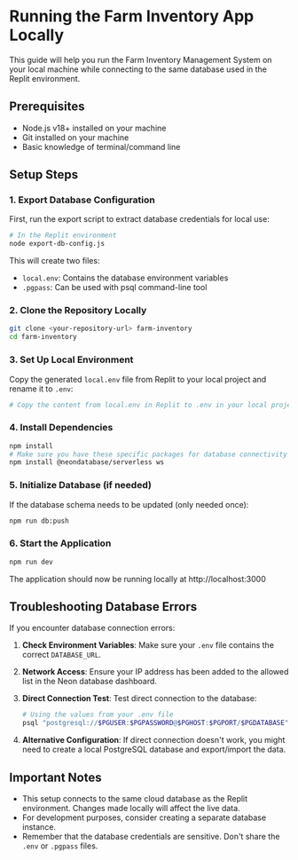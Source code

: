 # Running the Farm Inventory App Locally

This guide will help you run the Farm Inventory Management System on your local machine while connecting to the same database used in the Replit environment.

## Prerequisites

- Node.js v18+ installed on your machine
- Git installed on your machine
- Basic knowledge of terminal/command line

## Setup Steps

### 1. Export Database Configuration

First, run the export script to extract database credentials for local use:

```bash
# In the Replit environment
node export-db-config.js
```

This will create two files:
- `local.env`: Contains the database environment variables
- `.pgpass`: Can be used with psql command-line tool

### 2. Clone the Repository Locally

```bash
git clone <your-repository-url> farm-inventory
cd farm-inventory
```

### 3. Set Up Local Environment

Copy the generated `local.env` file from Replit to your local project and rename it to `.env`:

```bash
# Copy the content from local.env in Replit to .env in your local project
```

### 4. Install Dependencies

```bash
npm install
# Make sure you have these specific packages for database connectivity
npm install @neondatabase/serverless ws
```

### 5. Initialize Database (if needed)

If the database schema needs to be updated (only needed once):

```bash
npm run db:push
```

### 6. Start the Application

```bash
npm run dev
```

The application should now be running locally at http://localhost:3000

## Troubleshooting Database Errors

If you encounter database connection errors:

1. **Check Environment Variables**: Make sure your `.env` file contains the correct `DATABASE_URL`.

2. **Network Access**: Ensure your IP address has been added to the allowed list in the Neon database dashboard.

3. **Direct Connection Test**: Test direct connection to the database:

   ```bash
   # Using the values from your .env file
   psql "postgresql://$PGUSER:$PGPASSWORD@$PGHOST:$PGPORT/$PGDATABASE"
   ```

4. **Alternative Configuration**: If direct connection doesn't work, you might need to create a local PostgreSQL database and export/import the data.

## Important Notes

- This setup connects to the same cloud database as the Replit environment. Changes made locally will affect the live data.
- For development purposes, consider creating a separate database instance.
- Remember that the database credentials are sensitive. Don't share the `.env` or `.pgpass` files.